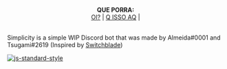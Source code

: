 <p align="center">
  <b>QUE PORRA:</b><br>
  <a href="#">OI?</a> |
  <a href="#">Q ISSO AQ</a> |
  <br><br>
</p>


Simplicity is a simple WIP Discord bot that was made by Almeida#0001 and Tsugami#2619 (Inspired by [Switchblade](https://github.com/SwitchbladeBot/switchblade/))

[![js-standard-style](https://img.shields.io/badge/code%20style-standard-brightgreen.svg)](http://standardjs.com)
